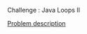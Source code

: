 Challenge : Java Loops II

<a href = " https://www.hackerrank.com/challenges/java-loops/problem">Problem description</a>
